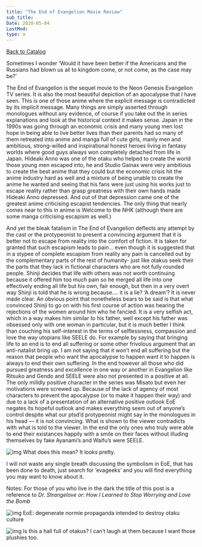 ```yaml
---
title: "The End of Evangelion Movie Review"
sub_title:
Date: 2020-05-04
LastMod:
type: a
---
```


[Back to Catalog](https://otaking.xyz/index.html)

Sometimes I wonder ‘Would it have been better if the Americans and the Russians had blown us all to kingdom come, or not come, as the case may be?’

The End of Evangelion is the sequel movie to the Neon Genesis Evangelion TV series. It is also the most beautiful depiction of an apocalypse that I have seen. This is one of those anime where the explicit message is contradicted by its implicit message. Many things are simply asserted through monologues without any evidence, of course if you take out the in series explanations and look at the historical context it makes sense. Japan in the 1990s was going through an economic crisis and many young men lost hope in being able to live better lives than their parents had so many of them retreated into anime and manga full of cute girls, manly men and ambitious, strong-willed and inspirational honest heroes living in fantasy worlds where good guys always won completely detached from life in Japan. Hideaki Anno was one of the otaku who helped to create the world those young men escaped into, he and Studio Gainax were very ambitious to create the best anime that they could but the economic crisis hit the anime industry hard as well and a mixture of being unable to create the anime he wanted and seeing that his fans were just using his works just to escape reality rather than grasp greatness with their own hands made Hideaki Anno depressed. And out of that depression came one of the greatest anime criticising escapist tendencies. The only thing that nearly comes near to this in anime is Welcome to the NHK (although there are some manga criticising escapism as well.)

And yet the bleak fatalism in The End of Evangelion deflects any attempt by the cast or the protypeonist to present a convincing argument that it is better not to escape from reality into the comfort of fiction. It is taken for granted that such escapism leads to pain… even though it is suggested that in a stypee of complete escapism from reality any pain is cancelled out by the complementary parts of the rest of humanity- just like otakus seek their the parts that they lack in fictional characters who are not fully rounded people. Shinji decides that life with others was not worth continuing because it offered him too much pain so he merged all life into one effectively ending all life but his own, fair enough, but then in a very overt way Shinji is told that he is wrong because…. it is a lie? ‘A dream’? It is never made clear. An obvious point that nonetheless bears to be said is that what convinced Shinji to go on with his first course of action was hearing the rejections of the women around him who he fancied. It is a very selfish act, which in a way makes him similar to his father, well except his father was obsessed only with one woman in particular, but it is much better I think than couching his self-interest in the terms of selflessness, compassion and love the way utopians like SEELE do. For example by saying that bringing life to an end is to end all suffering or some other frivolous argument that an anti-natalist bring up. I am not saying that it won’t end all suffering but the reason that people who want the apocalypse to happen want it to happen is always to end their own suffering. In the end however all those who did pursued greatness and excellence in one way or another in Evangelion like Ritsuko and Gendo and SEELE were also not presented in a positive at all. The only milldly positive character in the series was Misato but even her motivations were screwed up. Because of the lack of agency of most characters to prevent the apocalypse (or to make it happen their way) and due to a lack of a presentation of an alternative positive outlook EoE negates its hopeful outlook and makes everything seem out of anyone’s control despite what our ptsd’d protypeonist might say in the monologues in his head — it is not convincing. What is shown to the viewer contradicts with what is told to the viewer. In the end the only ones who truly were able to end their existances happily with a smile on their faces without illuding themselves by fake Ayanami’s and Waifu’s were SEELE.

![img](https://steemitimages.com/640x0/https://i.ytimg.com/vi/pPqEUR55SLA/maxresdefault.jpg)
What does this mean? It looks pretty.

I will not waste any single breath discussing the symbolism in EoE, that has been done to death, just search for ‘evageeks’ and you will find everything you may want to know about it.

Notes: For those of you who live in the dark the title of this post is a reference to _Dr. Strangelove or: How I Learned to Stop Worrying and Love the Bomb_

![img](https://steemitimages.com/640x0/https://lh3.googleusercontent.com/-rXa2XXehpwU/WcI8BYYoqCI/AAAAAAAAB9g/N-ovMpSXuU8GAxW2M5wmotkGQ1WH6tvzQCJoC/w530-h298-n/Screenshot_20170920-115747.png)
EoE: degenerate normie propaganda intended to destroy otaku culture

![img](https://steemitimages.com/640x0/https://i.stack.imgur.com/uuEoX.jpg)
Is this a hall full of otakus? I can’t laugh at them because I want those plushies too.
